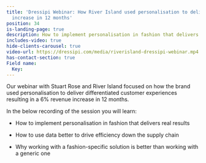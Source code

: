 ```yaml
---
title: 'Dressipi Webinar: How River Island used personalisation to deliver a 6% revenue
  increase in 12 months'
position: 34
is-landing-page: true
description: How to implement personalisation in fashion that delivers real results.
includes-video: true
hide-clients-carousel: true
video-url: https://dressipi.com/media/riverisland-dressipi-webinar.mp4
has-contact-section: true
Field name:
  Key: 
---
```


Our webinar with Stuart Rose and River Island focused on how the brand used personalisation to deliver differentiated customer experiences resulting in a 6% revenue increase in 12 months.

In the below recording of the session you will learn: 

* How to implement personalisation in fashion that delivers real results

* How to use data better to drive efficiency down the supply chain

* Why working with a fashion-specific solution is better than working with a generic one